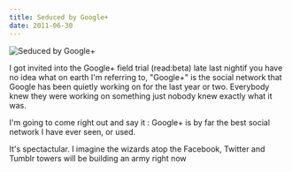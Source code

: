 ```yaml
---
title: Seduced by Google+
date: 2011-06-30
---
```


![Seduced by Google+](https://source.unsplash.com/DWyRC2juMgs/1600x900)

I got invited into the Google+ field trial (read:beta) late last nightif you have no idea what on earth I'm referring to, "Google+" is the social network that Google has been quietly working on for the last year or two. Everybody knew they were working on something just nobody knew exactly what it was.

I'm going to come right out and say it : Google+ is by far the best social network I have ever seen, or used.

It's spectactular. I imagine the wizards atop the Facebook, Twitter and Tumblr towers will be building an army right now
